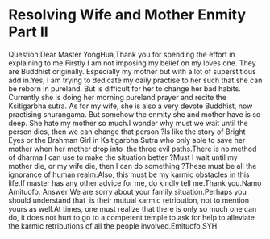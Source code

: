 # Resolving Wife and Mother Enmity Part II

Question:Dear Master YongHua,Thank you for spending the effort in explaining to me.Firstly I am not imposing my belief on my loves one. They are Buddhist originally. Especially my mother but with a lot of superstitious add in.Yes, I am trying to dedicate my daily practise to her such that she can be reborn in pureland. But is difficult for her to change her bad habits. Currently she is doing her morning pureland prayer and recite the Ksitigarbha sutra.      As for my wife, she is also a very devote Buddhist, now practising shurangama. But somehow the enmity she and mother have is so deep. She hate my mother so much.I wonder why must we wait until the person dies, then we can change that person ?Is like the story of Bright Eyes or the Brahman Girl in Ksitigarbha Sutra who only able to save her mother when her mother drop into  the three evil paths.There is no method of dharma I can use to make the situation better ?Must I wait until my mother die, or my wife die, then I can do something ?These must be all the ignorance of human realm.Also, this must be my karmic obstacles in this life.If master has any other advice for me, do kindly tell me.Thank you.​Namo Amituofo.  Answer:We are sorry about your family situation.Perhaps you should understand that  is their mutual karmic retribution, not to mention yours as well.At times, one must realize that there is only so much one can do, it does not hurt to go to a competent temple to ask for help to alleviate the karmic retributions of all the people involved.Emituofo,​SYH